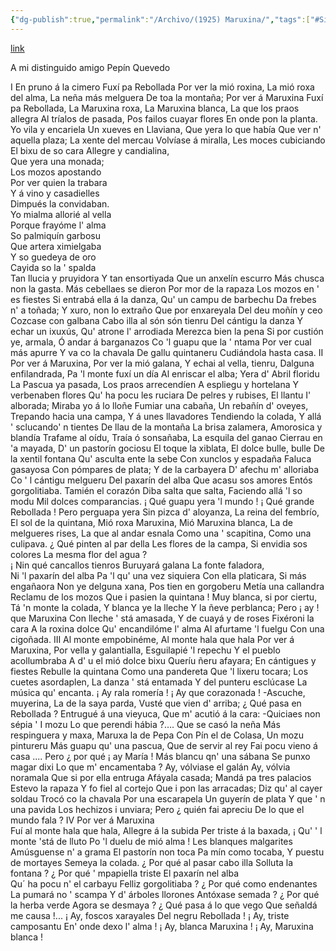 ```yaml
---
{"dg-publish":true,"permalink":"/Archivo/(1925) Maruxina/","tags":["#Siglo_20","a1925","central","Fabricio","escrito","Gijón","poema"]}
---
```


[link](https://asturies.com/cavedaynava/maruxina.txt)

A mi distinguido amigo Pepín Quevedo

I
En pruno á la cimero 
Fuxí pa Rebollada 
Por ver la mió roxina, 
La mió roxa del alma, 
La neña más melguera 
De toa la montaña; 
Por ver á Maruxina 
Fuxí pa Rebollada, 
La Maruxina roxa, 
La Maruxina blanca, 
La que los praos allegra 
Al tríalos de pasada, 
Pos failos cuayar flores 
En onde pon la planta. 
Yo vila y encariela 
Un xueves en Llaviana, 
Que yera lo que había 
Que ver n' aquella plaza; 
La xente del mercau
Volvíase á miralla, 
Les moces cubiciando
El bixu de so cara 
Allegre y candialina,  
Que yera una monada;  
Los mozos apostando  
Por ver quien la trabara  
Y á vino y casadielles  
Dimpués la convidaban.  
Yo mialma allorié al vella  
Porque frayóme l' alma  
So palmiquín garbosu  
Que artera ximielgaba  
Y so guedeya de oro  
Cayida so la ' spalda  
Tan llucia y pruyidora
Y tan ensortiyada 
Que un anxelín escurro 
Más chusca non la gasta.
Más cebellaes se dieron 
Por mor de la rapaza 
Los mozos en ' es fiestes 
Si entrabá ella á la danza, 
Qu' un campu de barbechu 
Da frebes n' a toñada; 
Y xuro, non lo extraño 
Que por enxareyala 
Del deu moñín y ceo 
Cozcase con galbana 
Cabo illa al són són tienru 
Del cántigu la danza 
Y echar un ixuxús, 
Qu' atrone l' arrodiada 
Merezca bien la pena 
Si por custión ye, armala, 
Ó andar á barganazos 
Co 'l guapu que la ' ntama 
Por ver cual más apurre 
Y va co la chavala 
De gallu quintaneru 
Cudiándola hasta casa.
II
Por ver á Maruxina, 
Por ver la mió galana, 
Y echai al vella, tienru, 
Dalguna enfilandrada, 
Pa 'l monte fuxí un día 
Al enriscar el alba; 
Yera d' Abril floridu 
La Pascua ya pasada, 
Los praos arrecendíen 
A espliegu y hortelana 
Y verbenaben flores 
Qu' ha pocu les ruciara 
De pelres y rubises, 
El llantu I' alborada;
Miraba yo á lo lloñe 
Fumiar una cabaña, 
Un rebañín d' oveyes, 
Trepando hacia una campa, 
Y á unes llavadores 
Tendiendo la colada, 
Y allá ' sclucando' n tientes 
De llau de la montaña 
La brisa zalamera, 
Amorosica y blandía 
Trafame al oídu, 
Traía ó sonsañaba, 
La esquila del ganao 
Cierrau en 'a mayada, 
D' un pastorín gociosu 
El toque la xiblata, 
El dolce bulle, bulle 
De la xentil fontana 
Qu' asculta ente la sebe 
Con xunclos y espadaña 
Faluca gasayosa
Con pómpares de plata; 
Y de la carbayera 
D' afechu m' alloriaba 
Co ' l cántigu melgueru 
Del paxarín del alba 
Que acasu sos amores 
Entós gorgolitiaba. 
Tamién el corazón 
Diba salta que salta, 
Faciendo allá 'l so modu 
Mil dolces comparancias.
¡ Qué guapu yera 'l mundo ! 
¡ Qué grande Rebollada ! 
Pero perguapa yera 
Sin pizca d' aloyanza, 
La reina del fembrío, 
El sol de la quintana, 
Mió roxa Maruxina, 
Mió Maruxina blanca, 
La de melgueres rises, 
La que al andar esnala 
Como una ' scapitina,
Como una culipava. 
¿ Qué pinten al par della 
Les flores de la campa, 
Si envidia sos colores 
La mesma flor del agua ?  
¡ Nin qué cancallos tienros 
Buruyará galana 
La fonte faladora,  
Ni 'l paxarín del alba 
Pa 'l qu' una vez siquiera 
Con ella platicara, 
Si más engañaora 
Non ye delguna xana, 
Pos tien en gorgoberu 
Metía una callandra 
Reclamu de los mozos 
Que i pasien la quintana ! 
Muy blanca, si por ciertu, 
Tá 'n monte la colada, 
Y blanca ye la lleche 
Y la ñeve perblanca; 
Pero ¡ ay ! que Maruxina 
Con lleche ' stá amasada, 
Y de cuayá y de roses 
Fixéroni la cara 
A la roxina dolce 
Qu' encandilóme l' alma 
Al afurtame 'l fuelgu 
Con una cigoñada.
III
Al monte empobinéme, 
Al monte hala que hala 
Por ver á Maruxina, 
Por vella y galantialla, 
Esguilapié 'l repechu 
Y el pueblo acollumbraba 
A d' u el mió dolce bixu 
Queríu ñeru afayara; 
En cántigues y fiestes 
Rebulle la quintana 
Como una pandereta 
Que 'l lixeru tocara;
 Los cuetes asordaplen,
 La danza ' stá entamada
 Y del punteru esclúcase
 La música qu' encanta.
 ¡ Ay rala romería !
 ¡ Ay que corazonada !
 -Ascuche, muyerina,
  La de la saya parda,
  Vusté que vien d' arriba;
  ¿ Qué pasa en Rebollada ?
  Entrugué á una vieyuca,
  Que m' acutió á la cara:
  -Quiciaes non sépia ' I mozu
  Lo que perendi hábia ?….
  Que se casó la neña
  Más respinguera y maxa,
  Maruxa la de Pepa
  Con Pín el de Colasa,
  Un mozu pintureru
  Más guapu qu' una pascua,
  Que de servir al rey
  Fai pocu vieno á casa ....
  Pero ¿ por qué ¡ ay María !
  Más blancu qn' una sábana
  Se punxo magar dixi
  Lo que m' encamentaba ?
  Ay, vólviase el galán
  Ay, vólvia noramala
  Que si por ella entruga
  Afáyala casada;
  Mandá pa tres palacios
  Estevo la rapaza
  Y fo fiel al cortejo
  Que i pon las arracadas;
  Diz qu' al cayer soldau
  Trocó co la chavala
  Por una escarapela
  Un guyerín de plata
  Y que ' n una pavida
  Los hechizos i unviara;
  Pero ¿ quién fai apreciu
  De lo que el mundo fala ?
IV
Por ver á Maruxina  
Fuí al monte hala que hala, 
Allegre á la subida 
Per triste á la baxada, 
¡ Qu' ' l monte 'stá de lluto 
Po 'l duelu de mió alma ! 
Les blanques malgarites 
Amúsguense n' a grama 
El pastorín non toca 
Pa mín como tocaba, 
Y puestu de mortayes 
Semeya la colada. 
¿ Por qué al pasar cabo illa 
Solluta la fontana ? 
¿ Por qué ' mpapiella triste 
El paxarín nel alba  
Qu´ ha pocu n' el carbayu 
Felliz gorgolitiaba ? 
¿ Por qué como endenantes 
La pumará no ' scampa 
Y d' árboles llorones 
Antóxase semada ? 
¿ Por qué la herba verde 
Agora se desmaya ? 
¿ Qué pasa á lo que vego 
Que señaldá me causa !... 
¡ Ay, foscos xarayales 
Del negru Rebollada ! 
¡ Ay, triste camposantu 
En' onde dexo l' alma !
¡ Ay, blanca Maruxina ! 
¡ Ay, Maruxina blanca !